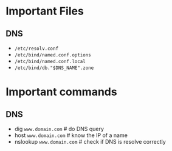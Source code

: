# Important Files

## DNS

* `/etc/resolv.conf`
* `/etc/bind/named.conf.options`
* `/etc/bind/named.conf.local`
* `/etc/bind/db."$DNS_NAME".zone`

# Important commands

## DNS

* dig `www.domain.com` # do DNS query
* host `www.domain.com` # know the IP of a name
* nslookup `www.domain.com` # check if DNS is resolve correctly 